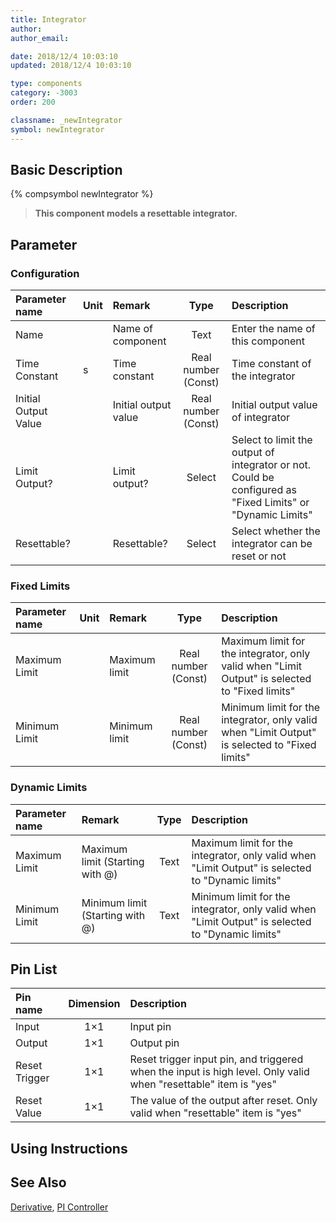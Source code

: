 ```yaml
---
title: Integrator
author:
author_email:

date: 2018/12/4 10:03:10
updated: 2018/12/4 10:03:10

type: components
category: -3003
order: 200

classname: _newIntegrator
symbol: newIntegrator
---
```


## Basic Description

{% compsymbol newIntegrator %}

> **This component models a resettable integrator.**

## Parameter

### Configuration

| Parameter name       | Unit | Remark               |        Type         | Description                                                                                                |
| :------------------- | :--- | :------------------- | :-----------------: | :--------------------------------------------------------------------------------------------------------- |
| Name                 |      | Name of component    |        Text         | Enter the name of this component                                                                           |
| Time Constant        | s    | Time constant        | Real number (Const) | Time constant of the integrator                                                                            |
| Initial Output Value |      | Initial output value | Real number (Const) | Initial output value of integrator                                                                         |
| Limit Output?        |      | Limit output?        |       Select        | Select to limit the output of integrator or not. Could be configured as "Fixed Limits" or "Dynamic Limits" |
| Resettable?          |      | Resettable?          |       Select        | Select whether the integrator can be reset or not                                                          |

### Fixed Limits

| Parameter name | Unit | Remark        |        Type         | Description                                                                                    |
| :------------- | :--- | :------------ | :-----------------: | :--------------------------------------------------------------------------------------------- |
| Maximum Limit  |      | Maximum limit | Real number (Const) | Maximum limit for the integrator, only valid when "Limit Output" is selected to "Fixed limits" |
| Minimum Limit  |      | Minimum limit | Real number (Const) | Minimum limit for the integrator, only valid when "Limit Output" is selected to "Fixed limits" |

### Dynamic Limits

| Parameter name | Remark                          | Type | Description                                                                                      |
| :------------- | :------------------------------ | :--: | :----------------------------------------------------------------------------------------------- |
| Maximum Limit  | Maximum limit (Starting with @) | Text | Maximum limit for the integrator, only valid when "Limit Output" is selected to "Dynamic limits" |
| Minimum Limit  | Minimum limit (Starting with @) | Text | Minimum limit for the integrator, only valid when "Limit Output" is selected to "Dynamic limits" |

## Pin List

| Pin name      | Dimension | Description                                                                                                     |
| :------------ | :-------: | :-------------------------------------------------------------------------------------------------------------- |
| Input         |    1×1    | Input pin                                                                                                       |
| Output        |    1×1    | Output pin                                                                                                      |
| Reset Trigger |    1×1    | Reset trigger input pin, and triggered when the input is high level. Only valid when "resettable" item is "yes" |
| Reset Value   |    1×1    | The value of the output after reset. Only valid when "resettable" item is "yes"                                 |

## Using Instructions

## See Also

[Derivative](comp_newDerivative.html), [PI Controller](comp_newPICtrl.html)
